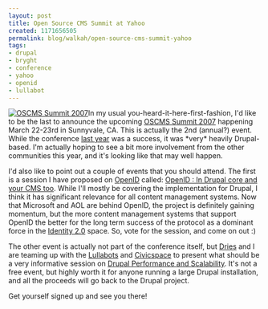 ```yaml
--- 
layout: post
title: Open Source CMS Summit at Yahoo
created: 1171656505
permalink: blog/walkah/open-source-cms-summit-yahoo
tags: 
- drupal
- bryght
- conference
- yahoo
- openid
- lullabot
---
```

<p><a href="http://2007.oscms-summit.org/"><img src="http://walkah.net/files/oscms-summit-2007.png" alt="OSCMS Summit 2007" class="right" /></a>In my usual you-heard-it-here-first-fashion, I'd like to be the last to announce the upcoming <a href="http://2007.oscms-summit.org/">OSCMS Summit 2007</a> happening March 22-23rd in Sunnyvale, CA. This is actually the 2nd (annual?) event. While the conference <a href="http://2006.oscms-summit.org/">last year</a> was a success, it was *very* heavily Drupal-based. I'm actually hoping to see a bit more involvement from the other communities this year, and it's looking like that may well happen.</p> 
<p>I'd also like to point out a couple of events that you should attend. The first is a session I have proposed on <a href="http://openid.net/">OpenID</a> called: <a href="http://2007.oscms-summit.org/node/268">OpenID : In Drupal core and your CMS too</a>. While I'll mostly be covering the implementation for Drupal, I think it has significant relevance for all content management systems. Now that Microsoft and AOL are behind OpenID, the project is definitely gaining momentum, but the more content management systems that support OpenID the better for the long term success of the protocol as a dominant force in the <a href="http://identity20.com/">Identity 2.0</a> space. So, vote for the session, and come on out :)</p>
<p>The other event is actually not part of the conference itself, but <a href="http://buytaert.net/">Dries</a> and I are teaming up with the <a href="http://lullabot.com">Lullabots</a> and <a href="http://civicspacelabs.org/">Civicspace</a> to present what should be a very informative session on <a href="http://www.lullabot.com/seminar/drupal_performance_and_scalability/sunnyvale_ca_2007">Drupal  Performance and Scalability</a>. It's not a free event, but highly worth it for anyone running a large Drupal installation, and all the proceeds will go back to the Drupal project.</p>
<p>Get yourself signed up and see you there!</p>

